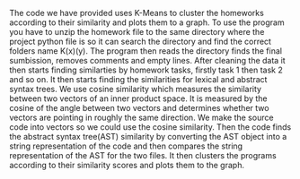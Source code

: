 The code we have provided uses K-Means to cluster the homeworks according to their similarity and plots them to a graph. To  use the program you have to unzip the homework file to the same directory where the project python file is so it can search the directory and find the correct folders name K(x)(y). The program then reads the directory finds the final sumbission, removes comments and empty lines. After cleaning the data it then starts finding similarties by homework tasks, firstly task 1 then task 2 and so on. It then starts finding the similarities for lexical and abstract syntax trees. We use cosine similarity which measures the similarity between two vectors of an inner product space. It is measured by the cosine of the angle between two vectors and determines whether two vectors are pointing in roughly the same direction. We make the source code into vectors so we could use the cosine similarity. Then the code finds the abstract syntax tree(AST) similarity by converting the AST object into a string representation of the code and then compares the string representation of the AST for the two files. It then clusters the programs according to their similarity scores and plots them to the graph.  
